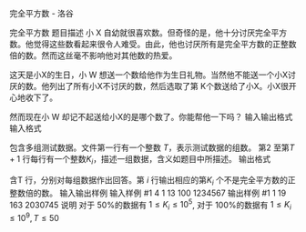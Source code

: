 



完全平方数 - 洛谷














完全平方数
题目描述
小 X 自幼就很喜欢数。但奇怪的是，他十分讨厌完全平方数。他觉得这些数看起来很令人难受。由此，他也讨厌所有是完全平方数的正整数倍的数。然而这丝毫不影响他对其他数的热爱。

这天是小X的生日，小 W 想送一个数给他作为生日礼物。当然他不能送一个小X讨厌的数。他列出了所有小X不讨厌的数，然后选取了第 K个数送给了小X。小X很开心地收下了。

然而现在小 W 却记不起送给小X的是哪个数了。你能帮他一下吗？
输入输出格式
输入格式

包含多组测试数据。文件第一行有一个整数 $T$，表示测试数据的组数。
第$2$ 至第$T+1$ 行每行有一个整数$K_i$，描述一组数据，含义如题目中所描述。
输出格式

含T 行，分别对每组数据作出回答。第 $i$ 行输出相应的第$K_i$ 个不是完全平方数的正整数倍的数。
输入输出样例
输入样例 #1
4 
1 
13 
100 
1234567
输出样例 #1
1 
19 
163 
2030745
说明
对于 50%的数据有 $1 ≤ K_i ≤ 10^5$,
对于 100%的数据有 $1 ≤ K_i ≤ 10^9, T ≤ 50$






